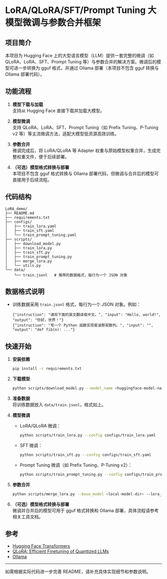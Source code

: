 # LoRA/QLoRA/SFT/Prompt Tuning 大模型微调与参数合并框架

## 项目简介

本项目为 Hugging Face 上的大型语言模型（LLM）提供一套完整的微调（如 QLoRA、LoRA、SFT、Prompt Tuning 等）与参数合并的解决方案。微调后的模型可进一步转换为 gguf 格式，并通过 Ollama 部署（本项目不包含 gguf 转换与 Ollama 部署代码）。

## 功能流程

1. **模型下载与加载**  
   支持从 Hugging Face 直接下载并加载大模型。

2. **模型微调**  
   支持 QLoRA、LoRA、SFT、Prompt Tuning（如 Prefix Tuning、P-Tuning v2 等）等主流微调方法，适配大模型低资源高效训练。

3. **参数合并**  
   微调完成后，将 LoRA/QLoRA 等 Adapter 权重与原始模型权重合并，生成完整权重文件，便于后续部署。

4. **（可选）模型格式转换与部署**  
   本项目不包含 gguf 格式转换与 Ollama 部署代码，但微调与合并后的模型可直接用于后续流程。

## 代码结构

```
LoRA_demo/
├── README.md
├── requirements.txt
├── configs/
│   ├── train_lora.yaml
│   ├── train_sft.yaml
│   └── train_prompt_tuning.yaml
├── scripts/
│   ├── download_model.py
│   ├── train_lora.py
│   ├── train_sft.py
│   ├── train_prompt_tuning.py
│   ├── merge_lora.py
│   └── utils.py
└── data/
    └── train.jsonl   # 推荐的数据格式，每行为一个 JSON 对象
```

## 数据格式说明

- 训练数据采用 `train.jsonl` 格式，每行为一个 JSON 对象。例如：

  ```jsonl
  {"instruction": "请将下面的英文翻译成中文。", "input": "Hello, world!", "output": "你好，世界！"}
  {"instruction": "写一个 Python 函数实现斐波那契数列。", "input": "", "output": "def fib(n): ..."}
  ```

## 快速开始

1. **安装依赖**

   ```bash
   pip install -r requirements.txt
   ```

2. **下载模型**

   ```bash
   python scripts/download_model.py --model_name <huggingface-model-name> --output_dir <local-model-dir>
   ```

3. **准备数据**  
   将训练数据放入 `data/train.jsonl`，格式如上。

4. **模型微调**

   - LoRA/QLoRA 微调：
     ```bash
     python scripts/train_lora.py --config configs/train_lora.yaml
     ```
   - SFT 微调：
     ```bash
     python scripts/train_sft.py --config configs/train_sft.yaml
     ```
   - Prompt Tuning 微调（如 Prefix Tuning、P-Tuning v2）：
     ```bash
     python scripts/train_prompt_tuning.py --config configs/train_prompt_tuning.yaml
     ```

5. **参数合并**

   ```bash
   python scripts/merge_lora.py --base_model <local-model-dir> --lora_weights <lora-weights-dir> --output_dir <merged-model-dir>
   ```

6. **（可选）模型格式转换与部署**  
   微调并合并后的模型可用于 gguf 格式转换和 Ollama 部署，具体流程请参考相关工具文档。

## 参考

- [Hugging Face Transformers](https://github.com/huggingface/transformers)
- [QLoRA: Efficient Finetuning of Quantized LLMs](https://github.com/artidoro/qlora)
- [Ollama](https://github.com/ollama/ollama)

---

如需根据实际代码进一步完善 README，请补充具体实现细节和参数说明。 